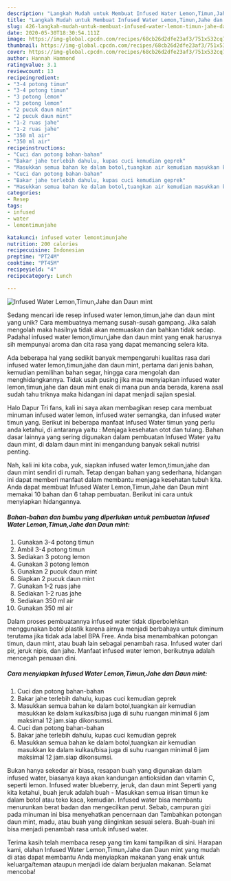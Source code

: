 ```yaml
---
description: "Langkah Mudah untuk Membuat Infused Water Lemon,Timun,Jahe dan Daun mint yang Bikin Ngiler"
title: "Langkah Mudah untuk Membuat Infused Water Lemon,Timun,Jahe dan Daun mint yang Bikin Ngiler"
slug: 426-langkah-mudah-untuk-membuat-infused-water-lemon-timun-jahe-dan-daun-mint-yang-bikin-ngiler
date: 2020-05-30T18:30:54.111Z
image: https://img-global.cpcdn.com/recipes/68cb26d2dfe23af3/751x532cq70/infused-water-lemontimunjahe-dan-daun-mint-foto-resep-utama.jpg
thumbnail: https://img-global.cpcdn.com/recipes/68cb26d2dfe23af3/751x532cq70/infused-water-lemontimunjahe-dan-daun-mint-foto-resep-utama.jpg
cover: https://img-global.cpcdn.com/recipes/68cb26d2dfe23af3/751x532cq70/infused-water-lemontimunjahe-dan-daun-mint-foto-resep-utama.jpg
author: Hannah Hammond
ratingvalue: 3.1
reviewcount: 13
recipeingredient:
- "3-4 potong timun"
- "3-4 potong timun"
- "3 potong lemon"
- "3 potong lemon"
- "2 pucuk daun mint"
- "2 pucuk daun mint"
- "1-2 ruas jahe"
- "1-2 ruas jahe"
- "350 ml air"
- "350 ml air"
recipeinstructions:
- "Cuci dan potong bahan-bahan"
- "Bakar jahe terlebih dahulu, kupas cuci kemudian geprek"
- "Masukkan semua bahan ke dalam botol,tuangkan air kemudian masukkan ke dalam kulkas/bisa juga di suhu ruangan minimal 6 jam maksimal 12 jam.siap dikonsumsi."
- "Cuci dan potong bahan-bahan"
- "Bakar jahe terlebih dahulu, kupas cuci kemudian geprek"
- "Masukkan semua bahan ke dalam botol,tuangkan air kemudian masukkan ke dalam kulkas/bisa juga di suhu ruangan minimal 6 jam maksimal 12 jam.siap dikonsumsi."
categories:
- Resep
tags:
- infused
- water
- lemontimunjahe

katakunci: infused water lemontimunjahe 
nutrition: 200 calories
recipecuisine: Indonesian
preptime: "PT24M"
cooktime: "PT45M"
recipeyield: "4"
recipecategory: Lunch

---
```



![Infused Water Lemon,Timun,Jahe dan Daun mint](https://img-global.cpcdn.com/recipes/68cb26d2dfe23af3/751x532cq70/infused-water-lemontimunjahe-dan-daun-mint-foto-resep-utama.jpg)

Sedang mencari ide resep infused water lemon,timun,jahe dan daun mint yang unik? Cara membuatnya memang susah-susah gampang. Jika salah mengolah maka hasilnya tidak akan memuaskan dan bahkan tidak sedap. Padahal infused water lemon,timun,jahe dan daun mint yang enak harusnya sih mempunyai aroma dan cita rasa yang dapat memancing selera kita.

Ada beberapa hal yang sedikit banyak mempengaruhi kualitas rasa dari infused water lemon,timun,jahe dan daun mint, pertama dari jenis bahan, kemudian pemilihan bahan segar, hingga cara mengolah dan menghidangkannya. Tidak usah pusing jika mau menyiapkan infused water lemon,timun,jahe dan daun mint enak di mana pun anda berada, karena asal sudah tahu triknya maka hidangan ini dapat menjadi sajian spesial.

Halo Dapur Tri fans, kali ini saya akan membagikan resep cara membuat minuman infused water lemon, infused water semangka, dan infused water timun yang. Berikut ini beberapa manfaat Infused Water timun yang perlu anda ketahui, di antaranya yaitu : Menjaga kesehatan otot dan tulang. Bahan dasar lainnya yang sering digunakan dalam pembuatan Infused Water yaitu daun mint, di dalam daun mint ini mengandung banyak sekali nutrisi penting.


Nah, kali ini kita coba, yuk, siapkan infused water lemon,timun,jahe dan daun mint sendiri di rumah. Tetap dengan bahan yang sederhana, hidangan ini dapat memberi manfaat dalam membantu menjaga kesehatan tubuh kita. Anda dapat membuat Infused Water Lemon,Timun,Jahe dan Daun mint memakai 10 bahan dan 6 tahap pembuatan. Berikut ini cara untuk menyiapkan hidangannya.

<!--inarticleads1-->

##### Bahan-bahan dan bumbu yang diperlukan untuk pembuatan Infused Water Lemon,Timun,Jahe dan Daun mint:

1. Gunakan 3-4 potong timun
1. Ambil 3-4 potong timun
1. Sediakan 3 potong lemon
1. Gunakan 3 potong lemon
1. Gunakan 2 pucuk daun mint
1. Siapkan 2 pucuk daun mint
1. Gunakan 1-2 ruas jahe
1. Sediakan 1-2 ruas jahe
1. Sediakan 350 ml air
1. Gunakan 350 ml air


Dalam proses pembuatannya infused water tidak diperbolehkan menggunakan botol plastik karena airnya menjadi berbahaya untuk diminum terutama jika tidak ada label BPA Free. Anda bisa menambahkan potongan timun, daun mint, atau buah lain sebagai penambah rasa. Infused water dari pir, jeruk nipis, dan jahe. Manfaat infused water lemon, berikutnya adalah mencegah penuaan dini. 

<!--inarticleads2-->

##### Cara menyiapkan Infused Water Lemon,Timun,Jahe dan Daun mint:

1. Cuci dan potong bahan-bahan
1. Bakar jahe terlebih dahulu, kupas cuci kemudian geprek
1. Masukkan semua bahan ke dalam botol,tuangkan air kemudian masukkan ke dalam kulkas/bisa juga di suhu ruangan minimal 6 jam maksimal 12 jam.siap dikonsumsi.
1. Cuci dan potong bahan-bahan
1. Bakar jahe terlebih dahulu, kupas cuci kemudian geprek
1. Masukkan semua bahan ke dalam botol,tuangkan air kemudian masukkan ke dalam kulkas/bisa juga di suhu ruangan minimal 6 jam maksimal 12 jam.siap dikonsumsi.


Bukan hanya sekedar air biasa, resapan buah yang digunakan dalam infused water, biasanya kaya akan kandungan antioksidan dan vitamin C, seperti lemon. Infused water blueberry, jeruk, dan daun mint Seperti yang kita ketahui, buah jeruk adalah buah - Masukkan semua irisan timun ke dalam botol atau teko kaca, kemudian. Infused water bisa membantu menurunkan berat badan dan mengecilkan perut. Sebab, campuran gizi pada minuman ini bisa menyehatkan pencernaan dan Tambahkan potongan daun mint, madu, atau buah yang diinginkan sesuai selera. Buah-buah ini bisa menjadi penambah rasa untuk infused water. 

Terima kasih telah membaca resep yang tim kami tampilkan di sini. Harapan kami, olahan Infused Water Lemon,Timun,Jahe dan Daun mint yang mudah di atas dapat membantu Anda menyiapkan makanan yang enak untuk keluarga/teman ataupun menjadi ide dalam berjualan makanan. Selamat mencoba!
